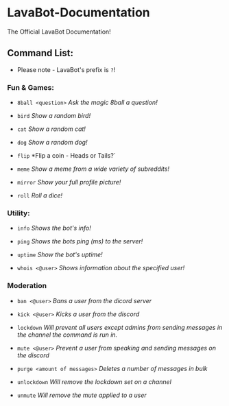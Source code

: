 # LavaBot-Documentation
The Official LavaBot Documentation!

## Command List:
* Please note - LavaBot's prefix is `?`!

### Fun & Games:
* `8ball <question>` *Ask the magic 8ball a question!*

* `bird` *Show a random bird!*

* `cat` *Show a random cat!*

* `dog` *Show a random dog!*

* `flip` *Flip a coin - Heads or Tails?`

*  `meme` *Show a meme from a wide variety of subreddits!*

* `mirror` *Show your full profile picture!*

* `roll` *Roll a dice!*

### Utility:

* `info` *Shows the bot's info!*

* `ping` *Shows the bots ping (ms) to the server!*

* `uptime` *Show the bot's uptime!*

* `whois <@user>` *Shows information about the specified user!*

### Moderation

* `ban <@user>` *Bans a user from the dicord server*

* `kick <@user>` *Kicks a user from the discord*

* `lockdown` *Will prevent all users except admins from sending messages in the channel the command is run in.*

* `mute <@user>` *Prevent a user from speaking and sending messages on the discord*

* `purge <amount of messages>` *Deletes a number of messages in bulk*

* `unlockdown` *Will remove the lockdown set on a channel*

* `unmute` *Will remove the mute applied to a user*






